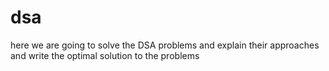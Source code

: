 # dsa
here we are going to solve the DSA problems and explain their approaches and write the optimal solution to the problems
